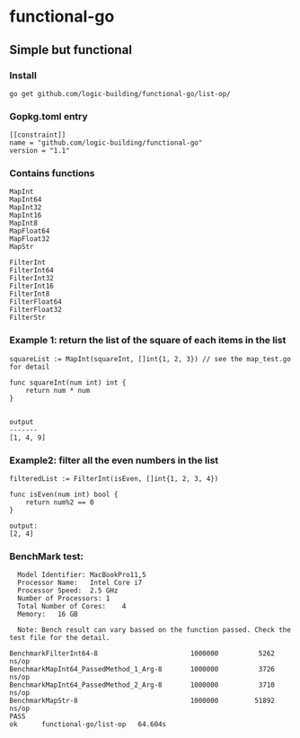 # functional-go
## Simple but functional
### Install
```
go get github.com/logic-building/functional-go/list-op/
```

### Gopkg.toml entry
```
[[constraint]]
name = "github.com/logic-building/functional-go"
version = "1.1"
```

### Contains functions
```
MapInt
MapInt64
MapInt32
MapInt16
MapInt8
MapFloat64
MapFloat32
MapStr

FilterInt
FilterInt64
FilterInt32
FilterInt16
FilterInt8
FilterFloat64
FilterFloat32
FilterStr
```

### Example 1: return the list of the square of each items in the list
```
squareList := MapInt(squareInt, []int{1, 2, 3}) // see the map_test.go for detail

func squareInt(num int) int {
	return num * num
}


output
-------
[1, 4, 9]

```

### Example2: filter all the even numbers in the list
```
filteredList := FilterInt(isEven, []int{1, 2, 3, 4})

func isEven(num int) bool {
	return num%2 == 0
}

output:
[2, 4]

```

### BenchMark test:
```
  Model Identifier:	MacBookPro11,5
  Processor Name:	Intel Core i7
  Processor Speed:	2.5 GHz
  Number of Processors:	1
  Total Number of Cores:	4
  Memory:	16 GB

  Note: Bench result can vary bassed on the function passed. Check the test file for the detail.
```

```
BenchmarkFilterInt64-8                   	 1000000	      5262 ns/op
BenchmarkMapInt64_PassedMethod_1_Arg-8   	 1000000	      3726 ns/op
BenchmarkMapInt64_PassedMethod_2_Arg-8   	 1000000	      3710 ns/op
BenchmarkMapStr-8                        	 1000000	     51892 ns/op
PASS
ok  	functional-go/list-op	64.604s
```
